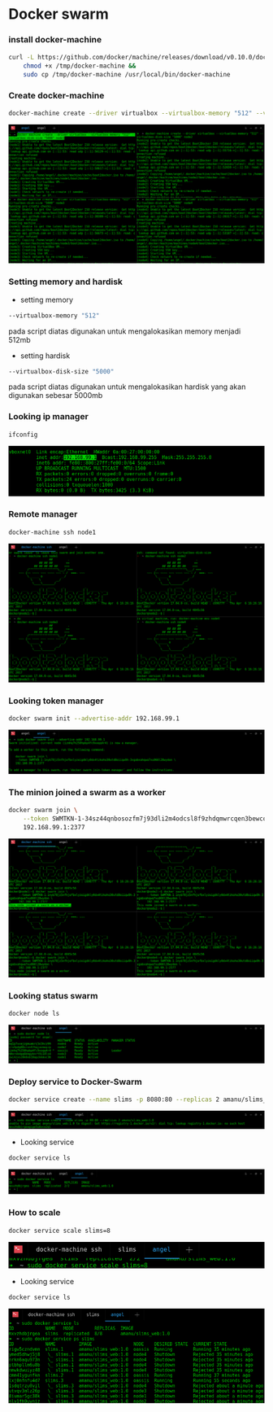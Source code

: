 Docker swarm
===

### install docker-machine
```bash
curl -L https://github.com/docker/machine/releases/download/v0.10.0/docker-machine-`uname -s`-`uname -m` >/tmp/docker-machine &&
    chmod +x /tmp/docker-machine &&
    sudo cp /tmp/docker-machine /usr/local/bin/docker-machine
```

### Create docker-machine
```bash
docker-machine create --driver virtualbox --virtualbox-memory "512" --virtualbox-disk-size "5000" node1
```
![alt tag](https://raw.githubusercontent.com/amanuDigm/TCCL_Docker-swarm/master/screenshots/1.png)

### Setting memory and hardisk
- setting memory
```bash
--virtualbox-memory "512"
```
pada script diatas digunakan untuk mengalokasikan memory menjadi 512mb

- setting hardisk
```bash
--virtualbox-disk-size "5000"
```
pada script diatas digunakan untuk mengalokasikan hardisk yang akan digunakan sebesar 5000mb

### Looking ip manager
```bash
ifconfig
```
![alt tag](https://raw.githubusercontent.com/amanuDigm/TCCL_Docker-swarm/master/screenshots/2.png)

### Remote manager
```bash
docker-machine ssh node1
```
![alt tag](https://raw.githubusercontent.com/amanuDigm/TCCL_Docker-swarm/master/screenshots/3.png)

### Looking token manager
```bash
docker swarm init --advertise-addr 192.168.99.1
```
![alt tag](https://raw.githubusercontent.com/amanuDigm/TCCL_Docker-swarm/master/screenshots/2.2.png)

### The minion joined a swarm as a worker
```bash
docker swarm join \
    --token SWMTKN-1-34sz44qnbosozfm7j93dli2m4odcsl8f9zhdqmwrcqen3bewco-erlp1v07bdj1zq4pbrmccj7v8 \
    192.168.99.1:2377
```
![alt tag](https://raw.githubusercontent.com/amanuDigm/TCCL_Docker-swarm/master/screenshots/4.png)

### Looking status swarm
```bash
docker node ls
```
![alt tag](https://raw.githubusercontent.com/amanuDigm/TCCL_Docker-swarm/master/screenshots/5.png)

### Deploy service to Docker-Swarm
```bash
docker service create --name slims -p 8080:80 --replicas 2 amanu/slims_web:1.0
```
![alt tag](https://raw.githubusercontent.com/amanuDigm/TCCL_Docker-swarm/master/screenshots/6.png)

  - Looking service
  ```bash
  docker service ls
  ```
  ![alt tag](https://raw.githubusercontent.com/amanuDigm/TCCL_Docker-swarm/master/screenshots/7.png)

### How to scale
```bash
docker service scale slims=8
```
![alt tag](https://raw.githubusercontent.com/amanuDigm/TCCL_Docker-swarm/master/screenshots/8.png)

  - Looking service
  ```bash
  docker service ls
  ```
  ![alt tag](https://raw.githubusercontent.com/amanuDigm/TCCL_Docker-swarm/master/screenshots/9.png)
